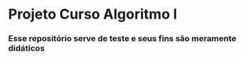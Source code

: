 # Projeto Curso Algoritmo I
### Esse repositório serve de teste e seus fins são meramente didáticos 
